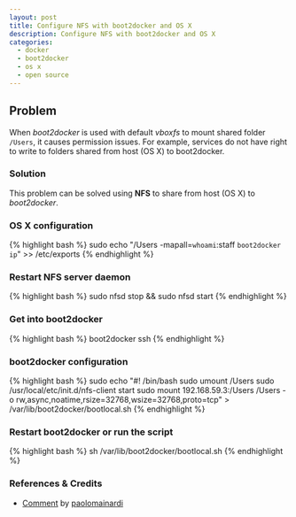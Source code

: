 ```yaml
---
layout: post
title: Configure NFS with boot2docker and OS X
description: Configure NFS with boot2docker and OS X
categories:
  - docker
  - boot2docker
  - os x
  - open source
---
```


## Problem

When *boot2docker* is used with default *vboxfs* to mount shared folder `/Users`, it causes permission issues. For example, services do not have right to write to folders shared from host (OS X) to boot2docker.


### Solution

This problem can be solved using **NFS** to share from host (OS X) to *boot2docker*.


### OS X configuration

{% highlight bash %}
sudo echo "/Users -mapall=`whoami`:staff `boot2docker ip`" >> /etc/exports
{% endhighlight %}


### Restart NFS server daemon

{% highlight bash %}
sudo nfsd stop && sudo nfsd start
{% endhighlight %}


### Get into boot2docker

{% highlight bash %}
boot2docker ssh
{% endhighlight %}


### boot2docker configuration

{% highlight bash %}
sudo echo "#! /bin/bash
sudo umount /Users
sudo /usr/local/etc/init.d/nfs-client start
sudo mount 192.168.59.3:/Users /Users -o rw,async,noatime,rsize=32768,wsize=32768,proto=tcp" > /var/lib/boot2docker/bootlocal.sh
{% endhighlight %}


### Restart boot2docker or run the script

{% highlight bash %}
sh /var/lib/boot2docker/bootlocal.sh
{% endhighlight %}


### References & Credits

* [Comment](https://github.com/boot2docker/boot2docker/issues/581#issuecomment-74535277) by [paolomainardi](https://github.com/paolomainardi)
